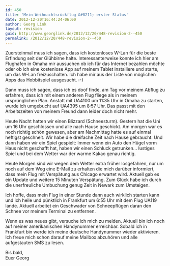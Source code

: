 ```yaml
---
id: 450
title: 'Mein Weihnachtsrückflug &#8211; erster Status'
date: 2012-12-20T16:44:24-06:00
author: Georg Link
layout: revision
guid: http://www.georglink.de/2012/12/20/448-revision-2--450
permalink: /2012/12/20/448-revision-2--450
---
```

Zuersteinmal muss ich sagen, dass ich kostenloses W-Lan für die beste Erfindung seit der Glühbirne halte. Interessanterweise konnte ich hier am Flughafen in Omaha mir aussuchen ob ich für das Internet bezahlen möchte oder ob ich eine kostenlose App auf meinem Tablet installiere und starte, um das W-Lan freizuschalten. Ich habe mir aus der Liste von möglichen Apps das Hobbitspiel ausgesucht. :-) 

Dann muss ich sagen, dass ich es doof finde, am Tag vor meinem Abflug zu erfahren, dass ich mit einem anderen Flug fliege als in meinem ursprünglichen Plan. Anstatt mit UA4100 um 11:35 Uhr in Omaha zu starten, wurde ich umgebucht auf UA4395 um 8:57 Uhr. Das passt mit den Arbeitszeiten von meinem Freund dann leider doch nicht mehr.

Heute Nacht hatten wir einen Blizzard (Schneesturm). Gestern hat die Uni um 16 Uhr geschlossen und alle nach Hause geschickt. Am morgen war es noch richtig schön gewesen, aber am Nachmittag hatte es auf einmal heftigst geschneit. Wir habe die dreifache Zeit nach Hause gebraucht. Und dann haben wir ein Spiel gespielt: Immer wenn ein Auto den Hügel vorm Haus nicht geschafft hat, haben wir einen Schluck getrunken&#8230; lustiges Spiel und bei dem Wetter war der warme Kakao genau richtig.

Heute Morgen sind wir wegen dem Wetter extra früher losgefahren, nur um noch auf dem Weg eine E-Mail zu erhalten die mich darüber informiert, dass mein Flug mit Verspätung aus Chicago erwartet wird. Aktuell gab es ein Update und weitere 15 Minuten Verspätung. Zum Glück habe ich durch die unerfreuliche Umbuchung genug Zeit in Newark zum Umsteigen. 

Ich hoffe, dass mein Flug in einer Stunde dann auch wirklich starten kann und ich heile und pünktlich in Frankfurt um 6:55 Uhr mit dem Flug UA119 lande. Aktuell arbeitet ein Geschwader von Schneepflügen daran den Schnee vor meinem Terminal zu entfernen.

Wenn es was neues gibt, versuche ich mich zu melden. Aktuell bin ich noch auf meiner amerikanischen Handynummer erreichbar. Sobald ich in Frankfurt bin werde ich meine deutsche Handynummer wieder aktivieren. Ich freue mich schon darauf meine Mailbox abzuhören und alle aufgestauten SMS zu lesen.

Bis bald,  
Euer Georg
